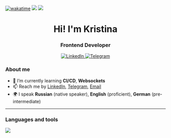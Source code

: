 [![wakatime](https://wakatime.com/badge/user/018bb0fc-fd94-4e7b-a944-7253c163fe27.svg)](https://wakatime.com/@018bb0fc-fd94-4e7b-a944-7253c163fe27) 
![](https://www.codewars.com/users/rsschool_42824ff8cf7e1d57/badges/micro)
![](https://komarev.com/ghpvc/?username=KristinaHudes&color=red&)


<div id="header" align="center">
    <h1>Hi! I'm  Kristina </h1>
    <h3>Frontend Developer</h3>
</div>

<div id="socials" align="center">
    <a href="https://www.linkedin.com/in/kristinarusskikh/" target="_blank">
    <img src="https://img.shields.io/badge/LinkedIn-darkgreen?style=for-the-badge&logo=linkedin&logoColor=white" alt="LinkedIn"/>
  </a>
  <a href="https://t.me/kristinahudes" target="_blank">
    <img src="https://img.shields.io/badge/Telegram-darkgreen?style=for-the-badge&logo=telegram&logoColor=white" alt="Telegram"/>
  </a>
</div>

### About me
- 🌱 I’m currently learning **CI/CD**, **Websockets**
- 📫 Reach me by [LinkedIn](https://www.linkedin.com/in/kristinarusskikh/), [Telegram](https://t.me/kristinahudes), [Email](mailto:k.n.russkikh@gmail.com)
- 🌍 I speak **Russian** (native speaker), **English** (proficient), **German** (pre-intermediate)

---

### Languages and tools

  <a href="https://skillicons.dev">
    <img src="https://skillicons.dev/icons?i=js,ts,html,css,react,redux,figma,ps,sass,bootstrap,materialui,git,github,gitlab,vscode,vite,firebase,jest,postman" />
  </a>
